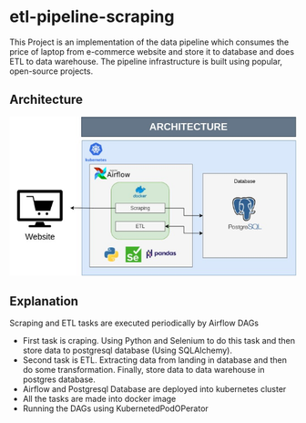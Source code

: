 # etl-pipeline-scraping
This Project is an implementation of the data pipeline which consumes the price of laptop from e-commerce website and store it to database and does ETL to data warehouse. The pipeline infrastructure is built using popular, open-source projects.

## Architecture
![plot](images/architecture.jpg)

## Explanation
Scraping and ETL tasks are executed periodically by Airflow DAGs
* First task is craping. Using Python and Selenium to do this task and then store data to postgresql database (Using SQLAlchemy).
* Second task is ETL. Extracting data from landing in database and then do some transformation. Finally, store data to data warehouse in postgres database.
* Airflow and Postgresql Database are deployed into kubernetes cluster
* All the tasks are made into docker image
* Running the DAGs using KubernetedPodOPerator
